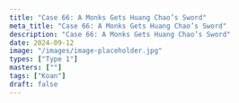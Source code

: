 ```yaml
---
title: "Case 66: A Monks Gets Huang Chao’s Sword"
meta_title: "Case 66: A Monks Gets Huang Chao’s Sword"
description: "Case 66: A Monks Gets Huang Chao’s Sword"
date: 2024-09-12
image: "/images/image-placeholder.jpg"
types: ["Type 1"]
masters: [""]
tags: ["Koan"]
draft: false
---
```


